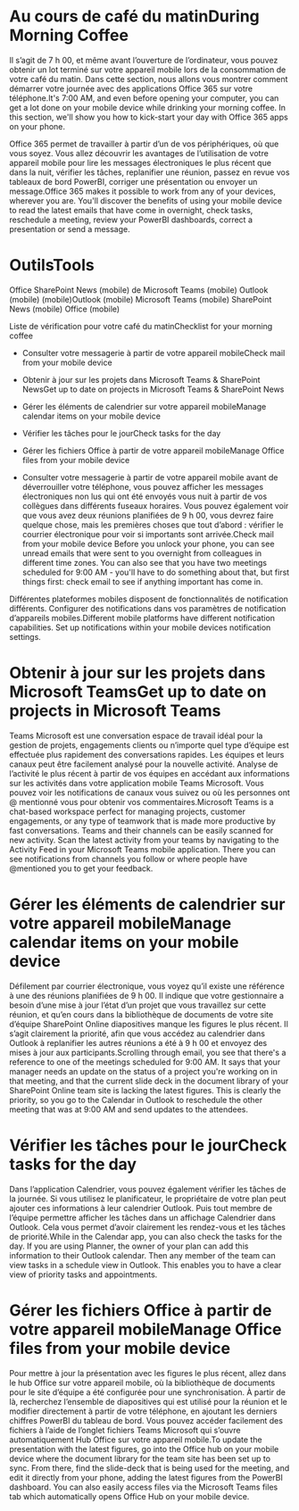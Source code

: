 # <a name="during-morning-coffee"></a><span data-ttu-id="fead8-101">Au cours de café du matin</span><span class="sxs-lookup"><span data-stu-id="fead8-101">During Morning Coffee</span></span>

<span data-ttu-id="fead8-p101">Il s’agit de 7 h 00, et même avant l’ouverture de l’ordinateur, vous pouvez obtenir un lot terminé sur votre appareil mobile lors de la consommation de votre café du matin. Dans cette section, nous allons vous montrer comment démarrer votre journée avec des applications Office 365 sur votre téléphone.</span><span class="sxs-lookup"><span data-stu-id="fead8-p101">It's 7:00 AM, and even before opening your computer, you can get a lot done on your mobile device while drinking your morning coffee. In this section, we'll show you how to kick-start your day with Office 365 apps on your phone.</span></span>

<span data-ttu-id="fead8-p102">Office 365 permet de travailler à partir d’un de vos périphériques, où que vous soyez. Vous allez découvrir les avantages de l’utilisation de votre appareil mobile pour lire les messages électroniques le plus récent que dans la nuit, vérifier les tâches, replanifier une réunion, passez en revue vos tableaux de bord PowerBI, corriger une présentation ou envoyer un message.</span><span class="sxs-lookup"><span data-stu-id="fead8-p102">Office 365 makes it possible to work from any of your devices, wherever you are. You'll discover the benefits of using your mobile device to read the latest emails that have come in overnight, check tasks, reschedule a meeting, review your PowerBI dashboards, correct a presentation or send a message.</span></span> 

# <a name="tools"></a><span data-ttu-id="fead8-106">Outils</span><span class="sxs-lookup"><span data-stu-id="fead8-106">Tools</span></span>
<span data-ttu-id="fead8-107">Office SharePoint News (mobile) de Microsoft Teams (mobile) Outlook (mobile) (mobile)</span><span class="sxs-lookup"><span data-stu-id="fead8-107">Outlook (mobile) Microsoft Teams (mobile) SharePoint News (mobile) Office (mobile)</span></span>

<span data-ttu-id="fead8-108">Liste de vérification pour votre café du matin</span><span class="sxs-lookup"><span data-stu-id="fead8-108">Checklist for your morning coffee</span></span>
* <span data-ttu-id="fead8-109">Consulter votre messagerie à partir de votre appareil mobile</span><span class="sxs-lookup"><span data-stu-id="fead8-109">Check mail from your mobile device</span></span>
* <span data-ttu-id="fead8-110">Obtenir à jour sur les projets dans Microsoft Teams & SharePoint News</span><span class="sxs-lookup"><span data-stu-id="fead8-110">Get up to date on projects in Microsoft Teams & SharePoint News</span></span>
* <span data-ttu-id="fead8-111">Gérer les éléments de calendrier sur votre appareil mobile</span><span class="sxs-lookup"><span data-stu-id="fead8-111">Manage calendar items on your mobile device</span></span>
* <span data-ttu-id="fead8-112">Vérifier les tâches pour le jour</span><span class="sxs-lookup"><span data-stu-id="fead8-112">Check tasks for the day</span></span>
* <span data-ttu-id="fead8-113">Gérer les fichiers Office à partir de votre appareil mobile</span><span class="sxs-lookup"><span data-stu-id="fead8-113">Manage Office files from your mobile device</span></span>
 

* <span data-ttu-id="fead8-p103">Consulter votre messagerie à partir de votre appareil mobile avant de déverrouiller votre téléphone, vous pouvez afficher les messages électroniques non lus qui ont été envoyés vous nuit à partir de vos collègues dans différents fuseaux horaires. Vous pouvez également voir que vous avez deux réunions planifiées de 9 h 00, vous devrez faire quelque chose, mais les premières choses que tout d’abord : vérifier le courrier électronique pour voir si importants sont arrivée.</span><span class="sxs-lookup"><span data-stu-id="fead8-p103">Check mail from your mobile device Before you unlock your phone, you can see unread emails that were sent to you overnight from colleagues in different time zones. You can also see that you have two meetings scheduled for 9:00 AM - you'll have to do something about that, but first things first: check email to see if anything important has come in.</span></span>

<span data-ttu-id="fead8-p104">Différentes plateformes mobiles disposent de fonctionnalités de notification différents. Configurer des notifications dans vos paramètres de notification d’appareils mobiles.</span><span class="sxs-lookup"><span data-stu-id="fead8-p104">Different mobile platforms have different notification capabilities. Set up notifications within your mobile devices notification settings.</span></span> 

# <a name="get-up-to-date-on-projects-in-microsoft-teams"></a><span data-ttu-id="fead8-118">Obtenir à jour sur les projets dans Microsoft Teams</span><span class="sxs-lookup"><span data-stu-id="fead8-118">Get up to date on projects in Microsoft Teams</span></span>
<span data-ttu-id="fead8-p105">Teams Microsoft est une conversation espace de travail idéal pour la gestion de projets, engagements clients ou n’importe quel type d’équipe est effectuée plus rapidement des conversations rapides. Les équipes et leurs canaux peut être facilement analysé pour la nouvelle activité. Analyse de l’activité le plus récent à partir de vos équipes en accédant aux informations sur les activités dans votre application mobile Teams Microsoft. Vous pouvez voir les notifications de canaux vous suivez ou où les personnes ont @ mentionné vous pour obtenir vos commentaires.</span><span class="sxs-lookup"><span data-stu-id="fead8-p105">Microsoft Teams is a chat-based workspace perfect for managing projects, customer engagements, or any type of teamwork that is made more productive by fast conversations. Teams and their channels can be easily scanned for new activity. Scan the latest activity from your teams by navigating to the Activity Feed in your Microsoft Teams mobile application. There you can see notifications from channels you follow or where people have @mentioned you to get your feedback.</span></span>  

# <a name="manage-calendar-items-on-your-mobile-device"></a><span data-ttu-id="fead8-123">Gérer les éléments de calendrier sur votre appareil mobile</span><span class="sxs-lookup"><span data-stu-id="fead8-123">Manage calendar items on your mobile device</span></span>
<span data-ttu-id="fead8-p106">Défilement par courrier électronique, vous voyez qu’il existe une référence à une des réunions planifiées de 9 h 00. Il indique que votre gestionnaire a besoin d’une mise à jour l’état d’un projet que vous travaillez sur cette réunion, et qu’en cours dans la bibliothèque de documents de votre site d’équipe SharePoint Online diapositives manque les figures le plus récent. Il s’agit clairement la priorité, afin que vous accédez au calendrier dans Outlook à replanifier les autres réunions a été à 9 h 00 et envoyez des mises à jour aux participants.</span><span class="sxs-lookup"><span data-stu-id="fead8-p106">Scrolling through email, you see that there's a reference to one of the meetings scheduled for 9:00 AM. It says that your manager needs an update on the status of a project you're working on in that meeting, and that the current slide deck in the document library of your SharePoint Online team site is lacking the latest figures. This is clearly the priority, so you go to the Calendar in Outlook to reschedule the other meeting that was at 9:00 AM and send updates to the attendees.</span></span>

# <a name="check-tasks-for-the-day"></a><span data-ttu-id="fead8-127">Vérifier les tâches pour le jour</span><span class="sxs-lookup"><span data-stu-id="fead8-127">Check tasks for the day</span></span>
<span data-ttu-id="fead8-p107">Dans l’application Calendrier, vous pouvez également vérifier les tâches de la journée. Si vous utilisez le planificateur, le propriétaire de votre plan peut ajouter ces informations à leur calendrier Outlook. Puis tout membre de l’équipe permettre afficher les tâches dans un affichage Calendrier dans Outlook. Cela vous permet d’avoir clairement les rendez-vous et les tâches de priorité.</span><span class="sxs-lookup"><span data-stu-id="fead8-p107">While in the Calendar app, you can also check the tasks for the day. If you are using Planner, the owner of your plan can add this information to their Outlook calendar. Then any member of the team can view tasks in a schedule view in Outlook. This enables you to have a clear view of priority tasks and appointments.</span></span>  

# <a name="manage-office-files-from-your-mobile-device"></a><span data-ttu-id="fead8-132">Gérer les fichiers Office à partir de votre appareil mobile</span><span class="sxs-lookup"><span data-stu-id="fead8-132">Manage Office files from your mobile device</span></span>
<span data-ttu-id="fead8-p108">Pour mettre à jour la présentation avec les figures le plus récent, allez dans le hub Office sur votre appareil mobile, où la bibliothèque de documents pour le site d’équipe a été configurée pour une synchronisation. À partir de là, recherchez l’ensemble de diapositives qui est utilisé pour la réunion et le modifier directement à partir de votre téléphone, en ajoutant les derniers chiffres PowerBI du tableau de bord. Vous pouvez accéder facilement des fichiers à l’aide de l’onglet fichiers Teams Microsoft qui s’ouvre automatiquement Hub Office sur votre appareil mobile.</span><span class="sxs-lookup"><span data-stu-id="fead8-p108">To update the presentation with the latest figures, go into the Office hub on your mobile device where the document library for the team site has been set up to sync. From there, find the slide-deck that is being used for the meeting, and edit it directly from your phone, adding the latest figures from the PowerBI dashboard. You can also easily access files via the Microsoft Teams files tab which automatically opens Office Hub on your mobile device.</span></span> 